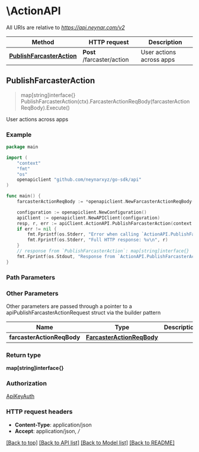 # \ActionAPI

All URIs are relative to *https://api.neynar.com/v2*

Method | HTTP request | Description
------------- | ------------- | -------------
[**PublishFarcasterAction**](ActionAPI.md#PublishFarcasterAction) | **Post** /farcaster/action | User actions across apps



## PublishFarcasterAction

> map[string]interface{} PublishFarcasterAction(ctx).FarcasterActionReqBody(farcasterActionReqBody).Execute()

User actions across apps



### Example

```go
package main

import (
	"context"
	"fmt"
	"os"
	openapiclient "github.com/neynarxyz/go-sdk/api"
)

func main() {
	farcasterActionReqBody := *openapiclient.NewFarcasterActionReqBody("123e4567-e89b-12d3-a456-426614174000", "https://example.com", *openapiclient.NewFarcasterActionReqBodyAction("create.user")) // FarcasterActionReqBody | 

	configuration := openapiclient.NewConfiguration()
	apiClient := openapiclient.NewAPIClient(configuration)
	resp, r, err := apiClient.ActionAPI.PublishFarcasterAction(context.Background()).FarcasterActionReqBody(farcasterActionReqBody).Execute()
	if err != nil {
		fmt.Fprintf(os.Stderr, "Error when calling `ActionAPI.PublishFarcasterAction``: %v\n", err)
		fmt.Fprintf(os.Stderr, "Full HTTP response: %v\n", r)
	}
	// response from `PublishFarcasterAction`: map[string]interface{}
	fmt.Fprintf(os.Stdout, "Response from `ActionAPI.PublishFarcasterAction`: %v\n", resp)
}
```

### Path Parameters



### Other Parameters

Other parameters are passed through a pointer to a apiPublishFarcasterActionRequest struct via the builder pattern


Name | Type | Description  | Notes
------------- | ------------- | ------------- | -------------
 **farcasterActionReqBody** | [**FarcasterActionReqBody**](FarcasterActionReqBody.md) |  | 

### Return type

**map[string]interface{}**

### Authorization

[ApiKeyAuth](../README.md#ApiKeyAuth)

### HTTP request headers

- **Content-Type**: application/json
- **Accept**: application/json, */*

[[Back to top]](#) [[Back to API list]](../README.md#documentation-for-api-endpoints)
[[Back to Model list]](../README.md#documentation-for-models)
[[Back to README]](../README.md)

